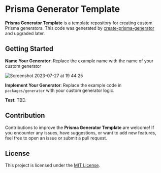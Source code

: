 # Prisma Generator Template

**Prisma Generator Template** is a template repository for creating custom Prisma generators. This code was generated by [create-prisma-generator](https://github.com/YassinEldeeb/create-prisma-generator) and upgraded later.

## Getting Started

**Name Your Generator**: Replace the example name with the name of your custom generator

![Screenshot 2023-07-27 at 19 44 25](https://github.com/cloudservice-io/prisma-generator-template/assets/904124/4ce1d57a-373b-44a2-adb4-0e5e5fc032ed)

**Implement Your Generator**: Replace the example code in `packages/generator` with your custom generator logic.

**Test**: TBD.

## Contribution

Contributions to improve the **Prisma Generator Template** are welcome! If you encounter any issues, have suggestions, or want to add new features, feel free to open an issue or submit a pull request.

## License

This project is licensed under the [MIT License](LICENSE).
